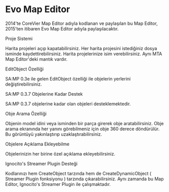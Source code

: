 # Evo Map Editor
2014'te CoreVier Map Editor adıyla kodlanan ve paylaşılan bu Map Editor, 2015'ten itibaren Evo Map Editor adıyla paylaşılacaktır.

Proje Sistemi

Harita projeleri açıp kapatabilirsiniz. Her harita projesini istediğiniz dosya isminde kaydettirebilirsiniz. Harita projelerinize isim verebilirsiniz. Aynı MTA Map Editor'deki mantık vardır. 

EditObject Özelliği 

SA:MP 0.3e ile gelen EditObject özelliği ile objelerin yerlerini değiştirebilirsiniz. 

SA:MP 0.3.7 Objelerine Kadar Destek 

SA:MP 0.3.7 objelerine kadar olan objeleri desteklemektedir. 

Obje Arama Özelliği

Objenin model idini veya isminden bir parça girerek obje aratabilirsiniz. Obje arama ekranında her yanını görebilmeniz için obje 360 derece döndürülür. Bu görüntüyü yakınlaştırıp uzaklaştırabilirsiniz. 

Objelere Açıklama Ekleyebilme

Objelerinizin her birine özel açıklama ekleyebilirsiniz. 

Ignocito's Streamer Plugin Desteği

Kodlarınızı hem CreateObject tarzında hem de CreateDynamicObject ( Streamer Plugin fonksiyonu ) tarzında çıkarabilirsiniz. Aynı zamanda bu Map Editor, Ignocito's Streamer Plugin ile çalışmaktadır. 
